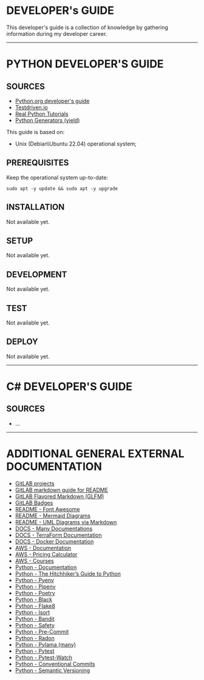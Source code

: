 # DEVELOPER's GUIDE

This developer's guide is a collection of knowledge by gathering information during my developer career.

***



# PYTHON DEVELOPER'S GUIDE

## SOURCES
* [Python.org developer's guide](https://devguide.python.org/)
* [Testdriven.io](https://testdriven.io/guides/complete-python/)
* [Real Python Tutorials](https://realpython.com/)
* [Python Generators (yield)](https://realpython.com/introduction-to-python-generators/)

This guide is based on:
* Unix (Debian\Ubuntu 22.04) operational system;

## PREREQUISITES

Keep the operational system up-to-date:
```shell
sudo apt -y update && sudo apt -y upgrade
```

## INSTALLATION

Not available yet.

## SETUP

Not available yet.

## DEVELOPMENT

Not available yet.

## TEST

Not available yet.

## DEPLOY

Not available yet.

***



# C# DEVELOPER'S GUIDE

## SOURCES
* ...


***



# ADDITIONAL GENERAL EXTERNAL DOCUMENTATION
 
* [GitLAB projects](https://docs.gitlab.com/ee/gitlab-basics/create-project.html)
* [GitLAB markdown guide for README](https://about.gitlab.com/handbook/markdown-guide/)
* [GitLAB Flavored Markdown (GLFM)](https://docs.gitlab.com/ee/user/markdown.html)
* [GitLAB Badges](https://docs.gitlab.com/ee/user/project/badges.html)
* [README - Font Awesome](https://fontawesome.com)
* [README - Mermaid Diagrams](https://mermaid-js.github.io/mermaid/#/)
* [README - UML Diagrams via Markdown](https://plantuml.com/)
* [DOCS - Many Documentations](https://devdocs.io/)
* [DOCS - TerraForm Documentation](https://www.terraform.io/docs)
* [DOCS - Docker Documentation](https://docs.docker.com/reference/)
* [AWS - Documentation](https://docs.aws.amazon.com/)
* [AWS - Pricing Calculator](https://calculator.aws/#/)
* [AWS - Courses](https://explore.skillbuilder.aws/learn)
* [Python - Documentation](https://docs.python.org/3/)
* [Python - The Hitchhiker’s Guide to Python](https://docs.python-guide.org/)
* [Python - Pyenv](https://github.com/pyenv/pyenv)
* [Python - Pipenv](https://pipenv.pypa.io/en/latest/)
* [Python - Poetry](https://python-poetry.org/)
* [Python - Black](https://black.readthedocs.io/en/stable/)
* [Python - Flake8](https://flake8.pycqa.org/en/latest/)
* [Python - Isort](https://pycqa.github.io/isort/)
* [Python - Bandit](https://bandit.readthedocs.io/en/latest/)
* [Python - Safety](https://github.com/pyupio/safety)
* [Python - Pre-Commit](https://pre-commit.com/)
* [Python - Radon](https://radon.readthedocs.io/en/latest/)
* [Python - Pylama (many)](https://github.com/klen/pylama)
* [Python - Pytest](https://pypi.org/project/pytest/)
* [Python - Pytest-Watch](https://pypi.org/project/pytest-watch/)
* [Python - Conventional Commits](https://www.conventionalcommits.org/en/v1.0.0-beta.4/)
* [Python - Semantic Versioning](https://semver.org/)
